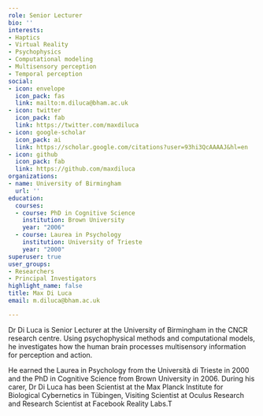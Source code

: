 ```yaml
---
role: Senior Lecturer
bio: ''
interests:
- Haptics
- Virtual Reality
- Psychophysics
- Computational modeling
- Multisensory perception
- Temporal perception
social:
- icon: envelope
  icon_pack: fas
  link: mailto:m.diluca@bham.ac.uk
- icon: twitter
  icon_pack: fab
  link: https://twitter.com/maxdiluca
- icon: google-scholar
  icon_pack: ai
  link: https://scholar.google.com/citations?user=93hi3QcAAAAJ&hl=en
- icon: github
  icon_pack: fab
  link: https://github.com/maxdiluca
organizations:
- name: University of Birmingham
  url: ''
education:
  courses:
  - course: PhD in Cognitive Science
    institution: Brown University
    year: "2006"
  - course: Laurea in Psychology
    institution: University of Trieste
    year: "2000"
superuser: true
user_groups:
- Researchers
- Principal Investigators
highlight_name: false
title: Max Di Luca
email: m.diluca@bham.ac.uk

---
```

Dr Di Luca is Senior Lecturer at the University of Birmingham in the CNCR research centre. Using psychophysical methods and computational models, he investigates how the human brain processes multisensory information for perception and action.

He earned the Laurea in Psychology from the Università di Trieste in 2000 and the PhD in Cognitive Science from Brown University in 2006. During his carer, Dr Di Luca has been Scientist at the Max Planck Institute for Biological Cybernetics in Tübingen, Visiting Scientist at Oculus Research and Research Scientist at Facebook Reality Labs.T